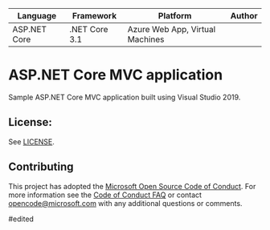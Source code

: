 | Language | Framework | Platform | Author |
| -------- | -------- |--------|--------|
| ASP.NET Core | .NET Core 3.1 | Azure Web App, Virtual Machines |


# ASP.NET Core MVC application 

Sample ASP.NET Core MVC application built using Visual Studio 2019.

## License:
See [LICENSE](LICENSE).


## Contributing
This project has adopted the [Microsoft Open Source Code of Conduct](https://opensource.microsoft.com/codeofconduct/).
For more information see the [Code of Conduct FAQ](https://opensource.microsoft.com/codeofconduct/faq/) or
contact [opencode@microsoft.com](mailto:opencode@microsoft.com) with any additional questions or comments.

#edited
